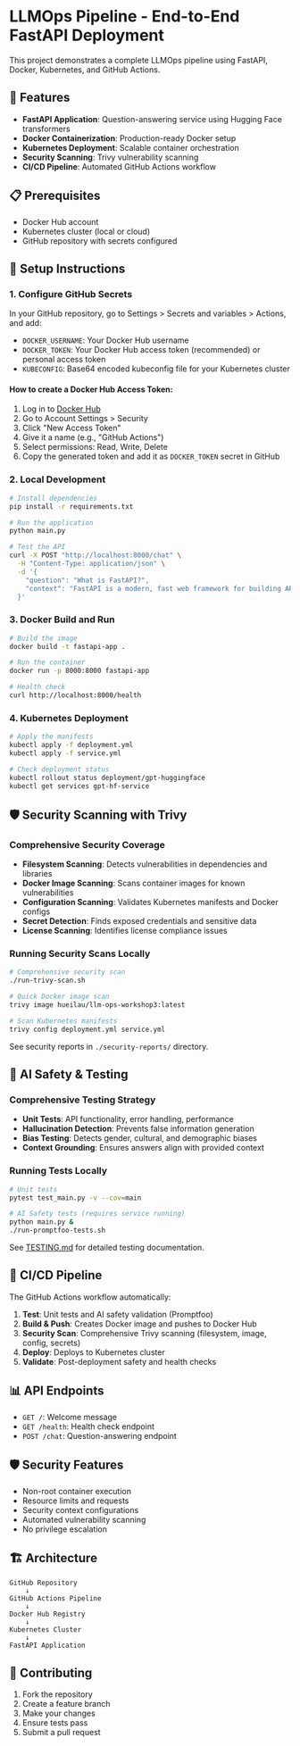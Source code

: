 # LLMOps Pipeline - End-to-End FastAPI Deployment

This project demonstrates a complete LLMOps pipeline using FastAPI, Docker, Kubernetes, and GitHub Actions.

## 🚀 Features

- **FastAPI Application**: Question-answering service using Hugging Face transformers
- **Docker Containerization**: Production-ready Docker setup
- **Kubernetes Deployment**: Scalable container orchestration
- **Security Scanning**: Trivy vulnerability scanning
- **CI/CD Pipeline**: Automated GitHub Actions workflow

## 📋 Prerequisites

- Docker Hub account
- Kubernetes cluster (local or cloud)
- GitHub repository with secrets configured

## 🔧 Setup Instructions

### 1. Configure GitHub Secrets

In your GitHub repository, go to Settings > Secrets and variables > Actions, and add:

- `DOCKER_USERNAME`: Your Docker Hub username
- `DOCKER_TOKEN`: Your Docker Hub access token (recommended) or personal access token
- `KUBECONFIG`: Base64 encoded kubeconfig file for your Kubernetes cluster

#### How to create a Docker Hub Access Token:
1. Log in to [Docker Hub](https://hub.docker.com/)
2. Go to Account Settings > Security
3. Click "New Access Token"
4. Give it a name (e.g., "GitHub Actions")
5. Select permissions: Read, Write, Delete
6. Copy the generated token and add it as `DOCKER_TOKEN` secret in GitHub

### 2. Local Development

```bash
# Install dependencies
pip install -r requirements.txt

# Run the application
python main.py

# Test the API
curl -X POST "http://localhost:8000/chat" \
  -H "Content-Type: application/json" \
  -d '{
    "question": "What is FastAPI?",
    "context": "FastAPI is a modern, fast web framework for building APIs with Python 3.6+."
  }'
```

### 3. Docker Build and Run

```bash
# Build the image
docker build -t fastapi-app .

# Run the container
docker run -p 8000:8000 fastapi-app

# Health check
curl http://localhost:8000/health
```

### 4. Kubernetes Deployment

```bash
# Apply the manifests
kubectl apply -f deployment.yml
kubectl apply -f service.yml

# Check deployment status
kubectl rollout status deployment/gpt-huggingface
kubectl get services gpt-hf-service
```

## 🛡️ Security Scanning with Trivy

### Comprehensive Security Coverage
- **Filesystem Scanning**: Detects vulnerabilities in dependencies and libraries
- **Docker Image Scanning**: Scans container images for known vulnerabilities
- **Configuration Scanning**: Validates Kubernetes manifests and Docker configs
- **Secret Detection**: Finds exposed credentials and sensitive data
- **License Scanning**: Identifies license compliance issues

### Running Security Scans Locally
```bash
# Comprehensive security scan
./run-trivy-scan.sh

# Quick Docker image scan
trivy image hueilau/llm-ops-workshop3:latest

# Scan Kubernetes manifests
trivy config deployment.yml service.yml
```

See security reports in `./security-reports/` directory.

## 🧪 AI Safety & Testing

### Comprehensive Testing Strategy
- **Unit Tests**: API functionality, error handling, performance
- **Hallucination Detection**: Prevents false information generation
- **Bias Testing**: Detects gender, cultural, and demographic biases
- **Context Grounding**: Ensures answers align with provided context

### Running Tests Locally
```bash
# Unit tests
pytest test_main.py -v --cov=main

# AI Safety tests (requires service running)
python main.py &
./run-promptfoo-tests.sh
```

See [TESTING.md](TESTING.md) for detailed testing documentation.

## 🔄 CI/CD Pipeline

The GitHub Actions workflow automatically:

1. **Test**: Unit tests and AI safety validation (Promptfoo)
2. **Build & Push**: Creates Docker image and pushes to Docker Hub  
3. **Security Scan**: Comprehensive Trivy scanning (filesystem, image, config, secrets)
4. **Deploy**: Deploys to Kubernetes cluster
5. **Validate**: Post-deployment safety and health checks

## 📊 API Endpoints

- `GET /`: Welcome message
- `GET /health`: Health check endpoint
- `POST /chat`: Question-answering endpoint

## 🛡️ Security Features

- Non-root container execution
- Resource limits and requests
- Security context configurations
- Automated vulnerability scanning
- No privilege escalation

## 🏗️ Architecture

```
GitHub Repository
    ↓
GitHub Actions Pipeline
    ↓
Docker Hub Registry
    ↓
Kubernetes Cluster
    ↓
FastAPI Application
```

## 🤝 Contributing

1. Fork the repository
2. Create a feature branch
3. Make your changes
4. Ensure tests pass
5. Submit a pull request